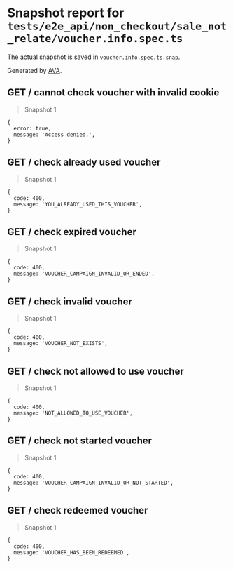 # Snapshot report for `tests/e2e_api/non_checkout/sale_not_relate/voucher.info.spec.ts`

The actual snapshot is saved in `voucher.info.spec.ts.snap`.

Generated by [AVA](https://ava.li).

## GET / cannot check voucher with invalid cookie

> Snapshot 1

    {
      error: true,
      message: 'Access denied.',
    }

## GET / check already used voucher

> Snapshot 1

    {
      code: 400,
      message: 'YOU_ALREADY_USED_THIS_VOUCHER',
    }

## GET / check expired voucher

> Snapshot 1

    {
      code: 400,
      message: 'VOUCHER_CAMPAIGN_INVALID_OR_ENDED',
    }

## GET / check invalid voucher

> Snapshot 1

    {
      code: 400,
      message: 'VOUCHER_NOT_EXISTS',
    }

## GET / check not allowed to use voucher 

> Snapshot 1

    {
      code: 400,
      message: 'NOT_ALLOWED_TO_USE_VOUCHER',
    }

## GET / check not started voucher

> Snapshot 1

    {
      code: 400,
      message: 'VOUCHER_CAMPAIGN_INVALID_OR_NOT_STARTED',
    }

## GET / check redeemed voucher

> Snapshot 1

    {
      code: 400,
      message: 'VOUCHER_HAS_BEEN_REDEEMED',
    }
